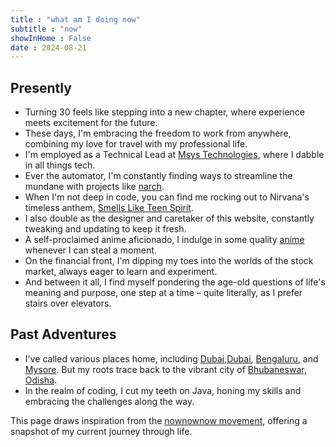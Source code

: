 ```yaml
---
title : "what am I doing now"
subtitle : "now"
showInHome : False
date : 2024-08-21
---
```



## Presently

- Turning 30 feels like stepping into a new chapter, where experience meets excitement for the future.
- These days, I'm embracing the freedom to work from anywhere, combining my love for travel with my professional life.
- I'm employed as a Technical Lead at [Msys Technologies](https://www.msystechnologies.com), where I dabble in all things tech.
- Ever the automator, I'm constantly finding ways to streamline the mundane with projects like [narch](https://gitlab.com/niharokz/narch).
- When I'm not deep in code, you can find me rocking out to Nirvana's timeless anthem, [Smells Like Teen Spirit](https://www.youtube.com/watch?v=hTWKbfoikeg).
- I also double as the designer and caretaker of this website, constantly tweaking and updating to keep it fresh.
- A self-proclaimed anime aficionado, I indulge in some quality [anime](/anime) whenever I can steal a moment.
- On the financial front, I'm dipping my toes into the worlds of the stock market, always eager to learn and experiment.
- And between it all, I find myself pondering the age-old questions of life's meaning and purpose, one step at a time – quite literally, as I prefer stairs over elevators.

## Past Adventures

- I've called various places home, including [Dubai](https://en.wikipedia.org/wiki/Windhoek),[Dubai](https://en.wikipedia.org/wiki/Windhoek), [Bengaluru](https://en.wikipedia.org/wiki/Bengaluru), and [Mysore](https://en.wikipedia.org/wiki/Mysore). But my roots trace back to the vibrant city of [Bhubaneswar, Odisha](https://en.wikipedia.org/wiki/Bhubaneswar).
- In the realm of coding, I cut my teeth on Java, honing my skills and embracing the challenges along the way.

This page draws inspiration from the [nownownow movement](https://nownownow.com/), offering a snapshot of my current journey through life.
